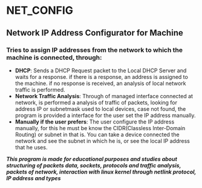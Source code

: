 # NET_CONFIG

## Network IP Address Configurator for Machine

### Tries to assign IP addresses from the network to which the machine is connected, through:
- **DHCP**: Sends a DHCP Request packet to the Local DHCP Server and waits for a response. if there is a response, an address is assigned to the machine. if no response is received, an analysis of local network traffic is performed. 
- **Network Traffic Analysis**: Through of managed interface connected at network, is performed a analysis of traffic of packets, looking for address IP or subnetmask used to local devices, case not found, the program is provided a interface for the user set the IP address manually.
- **Manually if the user prefers**: The user configure the IP address manually, for this he must be know the CIDR(Classless Inter-Domain Routing) or subnet in that is. You can take a device connected the network and see the subnet in which he is, or see the local IP address that he uses.

***This program is made for educational purposes and studies about structuring of packets data, sockets, protocols and traffic analysis, packets of network, interaction with linux kernel through netlink protocol, IP address and types***
